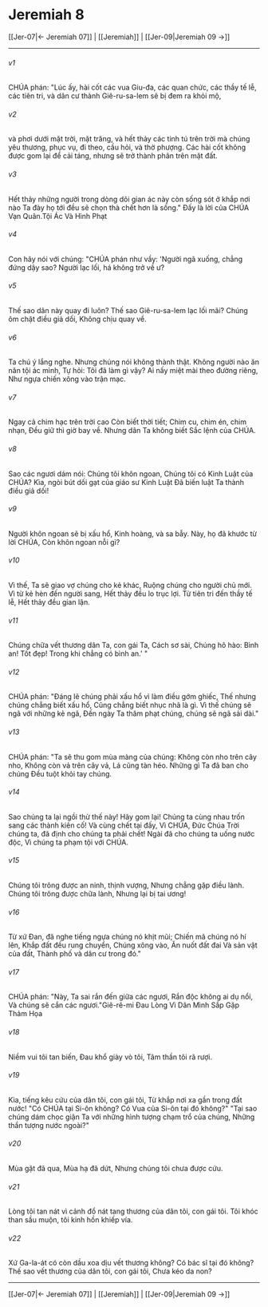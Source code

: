 # Jeremiah 8

[[Jer-07|← Jeremiah 07]] | [[Jeremiah]] | [[Jer-09|Jeremiah 09 →]]
***



###### v1 
CHÚA phán: "Lúc ấy, hài cốt các vua Giu-đa, các quan chức, các thầy tế lễ, các tiên tri, và dân cư thành Giê-ru-sa-lem sẽ bị đem ra khỏi mộ, 

###### v2 
và phơi dưới mặt trời, mặt trăng, và hết thảy các tinh tú trên trời mà chúng yêu thương, phục vụ, đi theo, cầu hỏi, và thờ phượng. Các hài cốt không được gom lại để cải táng, nhưng sẽ trở thành phân trên mặt đất. 

###### v3 
Hết thảy những người trong dòng dõi gian ác này còn sống sót ở khắp nơi nào Ta đày họ tới đều sẽ chọn thà chết hơn là sống." Đấy là lời của CHÚA Vạn Quân.Tội Ác Và Hình Phạt 

###### v4 
Con hãy nói với chúng: "CHÚA phán như vầy: 'Người ngã xuống, chẳng đứng dậy sao? Người lạc lối, há không trở về ư? 

###### v5 
Thế sao dân này quay đi luôn? Thế sao Giê-ru-sa-lem lạc lối mãi? Chúng ôm chặt điều giả dối, Không chịu quay về. 

###### v6 
Ta chú ý lắng nghe. Nhưng chúng nói không thành thật. Không người nào ăn năn tội ác mình, Tự hỏi: Tôi đã làm gì vậy? Ai nấy miệt mài theo đường riêng, Như ngựa chiến xông vào trận mạc. 

###### v7 
Ngay cả chim hạc trên trời cao Còn biết thời tiết; Chim cu, chim én, chim nhạn, Đều giữ thì giờ bay về. Nhưng dân Ta không biết Sắc lệnh của CHÚA. 

###### v8 
Sao các ngươi dám nói: Chúng tôi khôn ngoan, Chúng tôi có Kinh Luật của CHÚA? Kìa, ngòi bút dối gạt của giáo sư Kinh Luật Đã biến luật Ta thành điều giả dối! 

###### v9 
Người khôn ngoan sẽ bị xấu hổ, Kinh hoàng, và sa bẫy. Này, họ đã khước từ lời CHÚA, Còn khôn ngoan nỗi gì? 

###### v10 
Vì thế, Ta sẽ giao vợ chúng cho kẻ khác, Ruộng chúng cho người chủ mới. Vì từ kẻ hèn đến người sang, Hết thảy đều lo trục lợi. Từ tiên tri đến thầy tế lễ, Hết thảy đều gian lận. 

###### v11 
Chúng chữa vết thương dân Ta, con gái Ta, Cách sơ sài, Chúng hô hào: Bình an! Tốt đẹp! Trong khi chẳng có bình an.' " 

###### v12 
CHÚA phán: "Đáng lẽ chúng phải xấu hổ vì làm điều gớm ghiếc, Thế nhưng chúng chẳng biết xấu hổ, Cũng chẳng biết nhục nhã là gì. Vì thế chúng sẽ ngã với những kẻ ngã, Đến ngày Ta thăm phạt chúng, chúng sẽ ngã sải dài." 

###### v13 
CHÚA phán: "Ta sẽ thu gom mùa màng của chúng: Không còn nho trên cây nho, Không còn vả trên cây vả, Lá cũng tàn héo. Những gì Ta đã ban cho chúng Đều tuột khỏi tay chúng. 

###### v14 
Sao chúng ta lại ngồi thừ thế này! Hãy gom lại! Chúng ta cùng nhau trốn sang các thành kiên cố! Và cùng chết tại đấy, Vì CHÚA, Đức Chúa Trời chúng ta, đã định cho chúng ta phải chết! Ngài đã cho chúng ta uống nước độc, Vì chúng ta phạm tội với CHÚA. 

###### v15 
Chúng tôi trông được an ninh, thịnh vượng, Nhưng chẳng gặp điều lành. Chúng tôi trông được chữa lành, Nhưng lại bị tai ương! 

###### v16 
Từ xứ Đan, đã nghe tiếng ngựa chúng nó khịt mũi; Chiến mã chúng nó hí lên, Khắp đất đều rung chuyển, Chúng xông vào, Ăn nuốt đất đai Và sản vật của đất, Thành phố và dân cư trong đó." 

###### v17 
CHÚA phán: "Này, Ta sai rắn đến giữa các ngươi, Rắn độc không ai dụ nổi, Và chúng sẽ cắn các ngươi."Giê-rê-mi Đau Lòng Vì Dân Mình Sắp Gặp Thảm Họa 

###### v18 
Niềm vui tôi tan biến, Đau khổ giày vò tôi, Tâm thần tôi rã rượi. 

###### v19 
Kìa, tiếng kêu cứu của dân tôi, con gái tôi, Từ khắp nơi xa gần trong đất nước! "Có CHÚA tại Si-ôn không? Có Vua của Si-ôn tại đó không?" "Tại sao chúng dám chọc giận Ta với những hình tượng chạm trổ của chúng, Những thần tượng nước ngoài?" 

###### v20 
Mùa gặt đã qua, Mùa hạ đã dứt, Nhưng chúng tôi chưa được cứu. 

###### v21 
Lòng tôi tan nát vì cảnh đổ nát tang thương của dân tôi, con gái tôi. Tôi khóc than sầu muộn, tôi kinh hồn khiếp vía. 

###### v22 
Xứ Ga-la-át có còn dầu xoa dịu vết thương không? Có bác sĩ tại đó không? Thế sao vết thương của dân tôi, con gái tôi, Chưa kéo da non?

***
[[Jer-07|← Jeremiah 07]] | [[Jeremiah]] | [[Jer-09|Jeremiah 09 →]]
